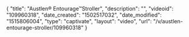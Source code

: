 {
    "title": "Austlen&reg; Entourage&trade;Stroller",
    "description": "",
    "videoid": "109960318",
    "date_created": "1502517032",
    "date_modified": "1515806004",
    "type": "captivate",
    "layout": "video",
    "url": "\/v\/austlen-entourage-stroller\/109960318"
}